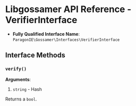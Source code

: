 # Libgossamer API Reference - VerifierInterface

* **Fully Qualified Interface Name**: `ParagonIE\Gossamer\Interfaces\VerifierInterface`

## Interface Methods

### `verify()`

**Arguments**:

1. `string` - Hash

Returns a `bool`.
